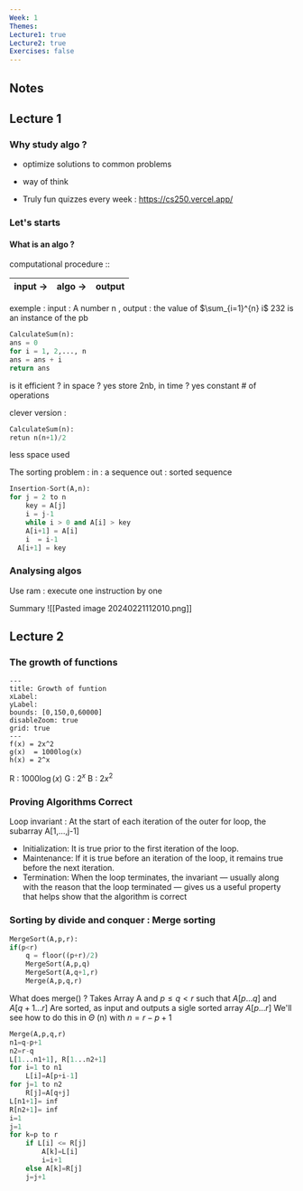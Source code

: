 ```yaml
---
Week: 1
Themes: 
Lecture1: true
Lecture2: true
Exercises: false
---
```


  

## Notes

## Lecture 1
### Why study algo ? 
- optimize solutions to common problems 
- way of think 

- Truly fun quizzes every week : https://cs250.vercel.app/
### Let's starts 
#### What is an algo ? 
computational procedure ::   

| input -> | algo -> | output |
| ---- | ---- | ---- |
exemple : 
input : A number n , output : the value of $\sum_{i=1}^{n} i$
232 is an instance of the pb

~~~ python
CalculateSum(n): 
ans = 0
for i = 1, 2,..., n 
ans = ans + i
return ans
~~~
is it efficient ?        in space ? yes store 2nb, in time ? yes constant # of operations

clever version : 
~~~python
CalculateSum(n):
retun n(n+1)/2
~~~
less space used

The sorting problem :
in : a sequence 
out : sorted sequence 
~~~python
Insertion-Sort(A,n):
for j = 2 to n 
	key = A[j]
	i = j-1
	while i > 0 and A[i] > key 
	A[i+1] = A[i]
	i  = i-1
  A[i+1] = key
~~~

### Analysing algos 
Use ram : execute one instruction by one


Summary
![[Pasted image 20240221112010.png]]
## Lecture 2 

### The growth of functions


```functionplot
---
title: Growth of funtion
xLabel: 
yLabel: 
bounds: [0,150,0,60000]
disableZoom: true
grid: true
---
f(x) = 2x^2
g(x)  = 1000log(x)
h(x) = 2^x
```
R : $1000\log (x)$ 
G : $2^x$
B : $2x^2$ 
### Proving Algorithms Correct 
Loop invariant : At the start of each iteration of the outer for loop, the subarray A[1,...,j-1]
- Initialization: It is true prior to the first iteration of the loop.
- Maintenance: If it is true before an iteration of the loop, it remains true before the next iteration.
- Termination: When the loop terminates, the invariant — usually along with the reason that the loop terminated — gives us a useful property that helps show that the algorithm is correct

### Sorting by divide and conquer : Merge sorting

```python
MergeSort(A,p,r):
if(p<r)
	q = floor((p+r)/2)
	MergeSort(A,p,q)
	MergeSort(A,q+1,r)
	Merge(A,p,q,r)
```
What does merge() ? 
Takes Array A and $p \leq q < r$ such that $A[p...q]$ and $A[q+1...r]$ Are sorted, as input and outputs a sigle sorted array $A[p...r]$ 
We'll see how to do this in $\Theta$ (n) with $n = r-p+1$  
```python
Merge(A,p,q,r)
n1=q-p+1
n2=r-q
L[1...n1+1], R[1...n2+1]
for i=1 to n1
	L[i]=A[p+i-1]
for j=1 to n2
	R[j]=A[q+j]
L[n1+1]= inf
R[n2+1]= inf
i=1
j=1
for k=p to r
	if L[i] <= R[j]
		A[k]=L[i]
		i=i+1
	else A[k]=R[j]
	j=j+1
```
 
